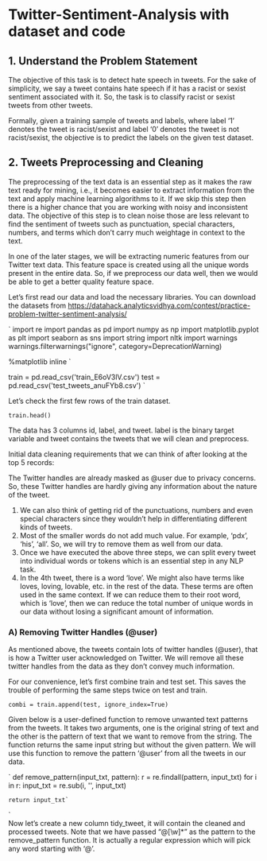 # Twitter-Sentiment-Analysis with dataset and code

## 1. Understand the Problem Statement
The objective of this task is to detect hate speech in tweets. For the sake of simplicity, we say a tweet contains hate speech if it has a racist or sexist sentiment associated with it. So, the task is to classify racist or sexist tweets from other tweets.

Formally, given a training sample of tweets and labels, where label ‘1’ denotes the tweet is racist/sexist and label ‘0’ denotes the tweet is not racist/sexist, the objective is to predict the labels on the given test dataset.

## 2. Tweets Preprocessing and Cleaning
The preprocessing of the text data is an essential step as it makes the raw text ready for mining, i.e., it becomes easier to extract information from the text and apply machine learning algorithms to it. If we skip this step then there is a higher chance that you are working with noisy and inconsistent data. The objective of this step is to clean noise those are less relevant to find the sentiment of tweets such as punctuation, special characters, numbers, and terms which don’t carry much weightage in context to the text.

In one of the later stages, we will be extracting numeric features from our Twitter text data. This feature space is created using all the unique words present in the entire data. So, if we preprocess our data well, then we would be able to get a better quality feature space.

Let’s first read our data and load the necessary libraries. You can download the datasets from https://datahack.analyticsvidhya.com/contest/practice-problem-twitter-sentiment-analysis/

`
import re
import pandas as pd 
import numpy as np 
import matplotlib.pyplot as plt 
import seaborn as sns
import string
import nltk
import warnings 
warnings.filterwarnings("ignore", category=DeprecationWarning)

%matplotlib inline
`


train  = pd.read_csv('train_E6oV3lV.csv')
test = pd.read_csv('test_tweets_anuFYb8.csv')
`

Let’s check the first few rows of the train dataset.

`train.head()`

The data has 3 columns id, label, and tweet. label is the binary target variable and tweet contains the tweets that we will clean and preprocess.

Initial data cleaning requirements that we can think of after looking at the top 5 records:

The Twitter handles are already masked as @user due to privacy concerns. So, these Twitter handles are hardly giving any information about the nature of the tweet.
  1. We can also think of getting rid of the punctuations, numbers and even special characters since they wouldn’t help in differentiating different kinds of tweets.
  2. Most of the smaller words do not add much value. For example, ‘pdx’, ‘his’, ‘all’. So, we will try to remove them as well from our data.
  3. Once we have executed the above three steps, we can split every tweet into individual words or tokens which is an essential step in any NLP task.
  4. In the 4th tweet, there is a word ‘love’. We might also have terms like loves, loving, lovable, etc. in the rest of the data. These terms are often used in the same context. If we can reduce them to their root word, which is ‘love’, then we can reduce the total number of unique words in our data without losing a significant amount of information.

### A) Removing Twitter Handles (@user)
As mentioned above, the tweets contain lots of twitter handles (@user), that is how a Twitter user acknowledged on Twitter. We will remove all these twitter handles from the data as they don’t convey much information.

For our convenience, let’s first combine train and test set. This saves the trouble of performing the same steps twice on test and train.

`combi = train.append(test, ignore_index=True)`

Given below is a user-defined function to remove unwanted text patterns from the tweets. It takes two arguments, one is the original string of text and the other is the pattern of text that we want to remove from the string. The function returns the same input string but without the given pattern. We will use this function to remove the pattern ‘@user’ from all the tweets in our data.

`
def remove_pattern(input_txt, pattern):
    r = re.findall(pattern, input_txt)
    for i in r:
        input_txt = re.sub(i, '', input_txt)
        
    return input_txt`
 `   
Now let’s create a new column tidy_tweet, it will contain the cleaned and processed tweets. Note that we have passed “@[\w]*” as the pattern to the remove_pattern function. It is actually a regular expression which will pick any word starting with ‘@’.
